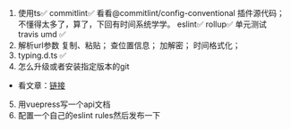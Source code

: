 1. 使用ts✅ 
  commitlint✅ 看看@commitlint/config-conventional 插件源代码；不懂得太多了，算了，下回有时间系统学学。
  eslint✅ 
  rollup✅ 
  单元测试 
  travis
  umd ✅
2. 解析url参数
   复制、粘贴；
   查位置信息；
   加解密；
   时间格式化；
3. typing.d.ts ✅
4. 怎么升级或者安装指定版本的git 
 - 看文章：[链接](https://blog.csdn.net/weixin_44607611/article/details/113655989)
5. 用vuepress写一个api文档
6. 配置一个自己的eslint rules然后发布一下
